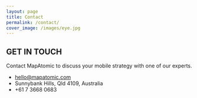 ```yaml
---
layout: page
title: Contact
permalink: /contact/
cover_image: /images/eye.jpg
---
```


## GET IN TOUCH

Contact MapAtomic to discuss your mobile strategy with one of our experts.

- [hello@mapatomic.com](mailto:info@mapatomic.com)
- Sunnybank Hills, Qld 4109, Australia
- +61 7 3668 0683
